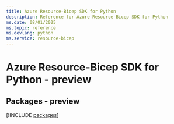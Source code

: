 ```yaml
---
title: Azure Resource-Bicep SDK for Python
description: Reference for Azure Resource-Bicep SDK for Python
ms.date: 08/01/2025
ms.topic: reference
ms.devlang: python
ms.service: resource-bicep
---
```

# Azure Resource-Bicep SDK for Python - preview
## Packages - preview
[!INCLUDE [packages](resource-bicep-index.md)]